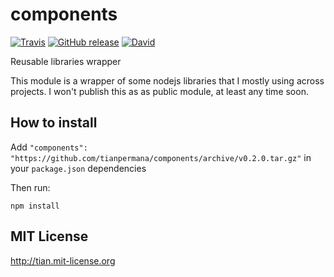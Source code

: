 # components

[![Travis](https://img.shields.io/travis/tianp/cona.svg?style=flat-square)](https://travis-ci.org/tianp/cona) [![GitHub release](https://img.shields.io/github/release/tianp/cona.svg?style=flat-square)](https://github.com/tianp/cona/releases) [![David](https://img.shields.io/david/tianp/cona.svg?style=flat-square)]()

Reusable libraries wrapper

This module is a wrapper of some nodejs libraries that I mostly using across projects. I won't publish this as as public module, at least any time soon.

## How to install

Add ```"components": "https://github.com/tianpermana/components/archive/v0.2.0.tar.gz"``` in your ```package.json``` dependencies

Then run:

```npm install```

## MIT License

http://tian.mit-license.org
